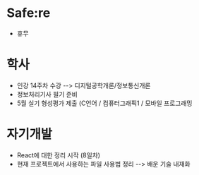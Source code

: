 # Safe:re

- 휴무

# 학사

- 인강 14주차 수강
  --> 디지털공학개론/정보통신개론
- 정보처리기사 필기 준비
- 5월 실기 형성평가 제출 (C언어 / 컴퓨터그래픽1 / 모바일 프로그래밍

# 자기개발
- React에 대한 정리 시작 (8일차)
- 현재 프로젝트에서 사용하는 파일 사용법 정리
  --> 배운 기술 내재화
